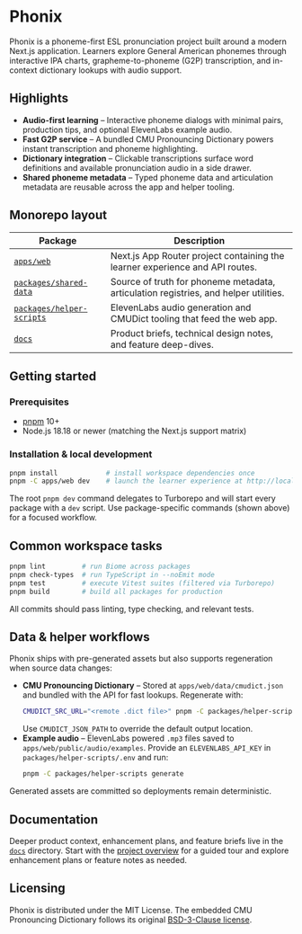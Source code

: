 # Phonix

Phonix is a phoneme-first ESL pronunciation project built around a modern Next.js application. Learners explore General American phonemes through interactive IPA charts, grapheme-to-phoneme (G2P) transcription, and in-context dictionary lookups with audio support.

## Highlights

- **Audio-first learning** – Interactive phoneme dialogs with minimal pairs, production tips, and optional ElevenLabs example audio.
- **Fast G2P service** – A bundled CMU Pronouncing Dictionary powers instant transcription and phoneme highlighting.
- **Dictionary integration** – Clickable transcriptions surface word definitions and available pronunciation audio in a side drawer.
- **Shared phoneme metadata** – Typed phoneme data and articulation metadata are reusable across the app and helper tooling.

## Monorepo layout

| Package | Description |
| --- | --- |
| [`apps/web`](apps/web/README.md) | Next.js App Router project containing the learner experience and API routes. |
| [`packages/shared-data`](packages/shared-data/README.md) | Source of truth for phoneme metadata, articulation registries, and helper utilities. |
| [`packages/helper-scripts`](packages/helper-scripts/README.md) | ElevenLabs audio generation and CMUDict tooling that feed the web app. |
| [`docs`](docs/README.md) | Product briefs, technical design notes, and feature deep-dives. |

## Getting started

### Prerequisites

- [pnpm](https://pnpm.io/) 10+
- Node.js 18.18 or newer (matching the Next.js support matrix)

### Installation & local development

```bash
pnpm install            # install workspace dependencies once
pnpm -C apps/web dev    # launch the learner experience at http://localhost:3000
```

The root `pnpm dev` command delegates to Turborepo and will start every package with a `dev` script. Use package-specific commands (shown above) for a focused workflow.

## Common workspace tasks

```bash
pnpm lint         # run Biome across packages
pnpm check-types  # run TypeScript in --noEmit mode
pnpm test         # execute Vitest suites (filtered via Turborepo)
pnpm build        # build all packages for production
```

All commits should pass linting, type checking, and relevant tests.

## Data & helper workflows

Phonix ships with pre-generated assets but also supports regeneration when source data changes:

- **CMU Pronouncing Dictionary** – Stored at `apps/web/data/cmudict.json` and bundled with the API for fast lookups. Regenerate with:
  ```bash
  CMUDICT_SRC_URL="<remote .dict file>" pnpm -C packages/helper-scripts cmudict-to-json
  ```
  Use `CMUDICT_JSON_PATH` to override the default output location.
- **Example audio** – ElevenLabs powered `.mp3` files saved to `apps/web/public/audio/examples`. Provide an `ELEVENLABS_API_KEY` in `packages/helper-scripts/.env` and run:
  ```bash
  pnpm -C packages/helper-scripts generate
  ```

Generated assets are committed so deployments remain deterministic.

## Documentation

Deeper product context, enhancement plans, and feature briefs live in the [`docs`](docs/README.md) directory. Start with the [project overview](docs/project-overview.md) for a guided tour and explore enhancement plans or feature notes as needed.

## Licensing

Phonix is distributed under the MIT License. The embedded CMU Pronouncing Dictionary follows its original [BSD-3-Clause license](CMUdict-BSD-3-LICENSE.md).
